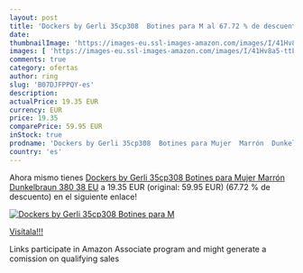 ```yaml
---
layout: post
title: 'Dockers by Gerli 35cp308  Botines para M al 67.72 % de descuento'
date: 
thumbnailImage: 'https://images-eu.ssl-images-amazon.com/images/I/41Hv8a5-ttL._SL200_.jpg'
images: [ 'https://images-eu.ssl-images-amazon.com/images/I/41Hv8a5-ttL._SL200_.jpg' ]
comments: true
category: ofertas
author: ring
slug: 'B07DJFPPQY-es'
description:
actualPrice: 19.35 EUR
currency: EUR
price: 19.35
comparePrice: 59.95 EUR
inStock: true
prodname: 'Dockers by Gerli 35cp308  Botines para Mujer  Marrón  Dunkelbraun 380   38 EU'
country: 'es'
---
```


Ahora mismo tienes [Dockers by Gerli 35cp308  Botines para Mujer  Marrón  Dunkelbraun 380   38 EU](https://www.amazon.es/dp/B07DJFPPQY/?tag=tolees-21) a 19.35 EUR (original: 59.95 EUR) (67.72 %  de descuento) en el siguiente enlace!

[![Dockers by Gerli 35cp308  Botines para M](https://images-eu.ssl-images-amazon.com/images/I/41Hv8a5-ttL._SL200_.jpg)](https://www.amazon.es/dp/B07DJFPPQY/?tag=tolees-21)

[Visítala!!!](https://www.amazon.es/dp/B07DJFPPQY/?tag=tolees-21)

Links participate in Amazon Associate program and might generate a comission on qualifying sales
